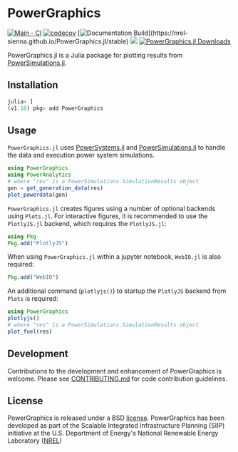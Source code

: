 # PowerGraphics

[![Main - CI](https://github.com/NREL-Sienna/PowerGraphics.jl/actions/workflows/main-tests.yml/badge.svg)](https://github.com/NREL-Sienna/PowerGraphics.jl/actions/workflows/main-tests.yml)
[![codecov](https://codecov.io/gh/NREL-Sienna/PowerGraphics.jl/branch/main/graph/badge.svg)](https://codecov.io/gh/NREL-Sienna/PowerGraphics.jl)
[![Documentation Build](https://github.com/NREL-Sienna/PowerGraphics.jl/workflows/Documentation/badge.svg?)](https://nrel-sienna.github.io/PowerGraphics.jl/stable)
[<img src="https://img.shields.io/badge/slack-@Sienna/PG-sienna.svg?logo=slack">](https://join.slack.com/t/nrel-sienna/shared_invite/zt-glam9vdu-o8A9TwZTZqqNTKHa7q3BpQ)
[![PowerGraphics.jl Downloads](https://img.shields.io/badge/dynamic/json?url=http%3A%2F%2Fjuliapkgstats.com%2Fapi%2Fv1%2Ftotal_downloads%2FPowerGraphics&query=total_requests&label=Downloads)](http://juliapkgstats.com/pkg/PowerGraphics)

PowerGraphics.jl is a Julia package for plotting results from [PowerSimulations.jl](https://github.com/NREL-Sienna/PowerSimulations.jl).

## Installation

```julia
julia> ]
(v1.10) pkg> add PowerGraphics
```

## Usage

`PowerGraphics.jl` uses [PowerSystems.jl](https://github.com/NREL-Sienna/PowerSystems.jl) and [PowerSimulations.jl](https://github.com/NREL-Sienna/PowerSimulations.jl) to handle the data and execution power system simulations.

```julia
using PowerGraphics
using PowerAnalytics
# where "res" is a PowerSimulations.SimulationResults object
gen = get_generation_data(res)
plot_powerdata(gen)
```

`PowerGraphics.jl` creates figures using a number of optional backends using `Plots.jl`. For interactive figures, it is recommended to use the `PlotlyJS.jl` backend, which requires the `PlotlyJS.jl`:

```julia
using Pkg
Pkg.add("PlotlyJS")
```

When using `PowerGraphics.jl` within a jupyter notebook, `WebIO.jl` is also required:

```julia
Pkg.add("WebIO")
```

An additional command (`plotlyjs()`) to startup the `PlotlyJS` backend from `Plots` is required:

```julia
using PowerGraphics
plotlyjs()
# where "res" is a PowerSimulations.SimulationResults object
plot_fuel(res)
```

## Development

Contributions to the development and enhancement of PowerGraphics is welcome. Please see [CONTRIBUTING.md](https://github.com/NREL-Sienna/PowerGraphics.jl/blob/main/CONTRIBUTING.md) for code contribution guidelines.

## License

PowerGraphics is released under a BSD [license](https://github.com/nrel-sienna/PowerGraphics.jl/blob/main/LICENSE). PowerGraphics has been developed as part of the Scalable Integrated Infrastructure Planning (SIIP)
initiative at the U.S. Department of Energy's National Renewable Energy Laboratory ([NREL](https://www.nrel.gov/))
